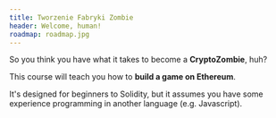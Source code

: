 ```yaml
---
title: Tworzenie Fabryki Zombie
header: Welcome, human!
roadmap: roadmap.jpg
---
```

So you think you have what it takes to become a **CryptoZombie**, huh?

This course will teach you how to **build a game on Ethereum**.

It's designed for beginners to Solidity, but it assumes you have some experience programming in another language (e.g. Javascript).
